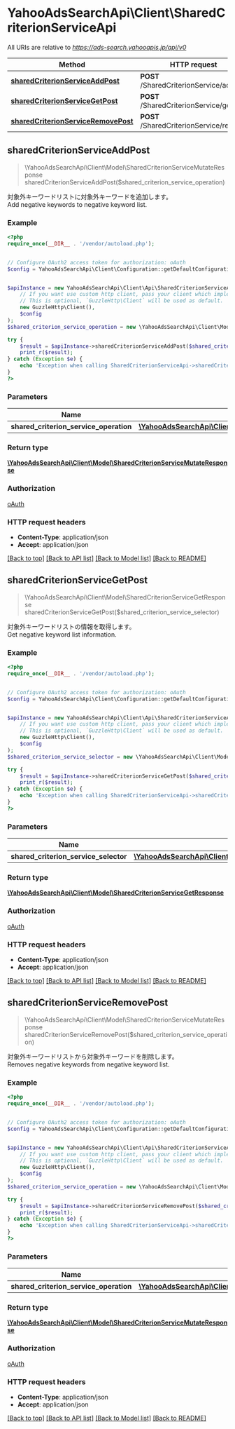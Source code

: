 # YahooAdsSearchApi\Client\SharedCriterionServiceApi

All URIs are relative to *https://ads-search.yahooapis.jp/api/v0*

Method | HTTP request | Description
------------- | ------------- | -------------
[**sharedCriterionServiceAddPost**](SharedCriterionServiceApi.md#sharedCriterionServiceAddPost) | **POST** /SharedCriterionService/add | 
[**sharedCriterionServiceGetPost**](SharedCriterionServiceApi.md#sharedCriterionServiceGetPost) | **POST** /SharedCriterionService/get | 
[**sharedCriterionServiceRemovePost**](SharedCriterionServiceApi.md#sharedCriterionServiceRemovePost) | **POST** /SharedCriterionService/remove | 



## sharedCriterionServiceAddPost

> \YahooAdsSearchApi\Client\Model\SharedCriterionServiceMutateResponse sharedCriterionServiceAddPost($shared_criterion_service_operation)



<ja>対象外キーワードリストに対象外キーワードを追加します。</ja><br><en>Add negative keywords to negative keyword list.</en>

### Example

```php
<?php
require_once(__DIR__ . '/vendor/autoload.php');


// Configure OAuth2 access token for authorization: oAuth
$config = YahooAdsSearchApi\Client\Configuration::getDefaultConfiguration()->setAccessToken('YOUR_ACCESS_TOKEN');


$apiInstance = new YahooAdsSearchApi\Client\Api\SharedCriterionServiceApi(
    // If you want use custom http client, pass your client which implements `GuzzleHttp\ClientInterface`.
    // This is optional, `GuzzleHttp\Client` will be used as default.
    new GuzzleHttp\Client(),
    $config
);
$shared_criterion_service_operation = new \YahooAdsSearchApi\Client\Model\SharedCriterionServiceOperation(); // \YahooAdsSearchApi\Client\Model\SharedCriterionServiceOperation | 

try {
    $result = $apiInstance->sharedCriterionServiceAddPost($shared_criterion_service_operation);
    print_r($result);
} catch (Exception $e) {
    echo 'Exception when calling SharedCriterionServiceApi->sharedCriterionServiceAddPost: ', $e->getMessage(), PHP_EOL;
}
?>
```

### Parameters


Name | Type | Description  | Notes
------------- | ------------- | ------------- | -------------
 **shared_criterion_service_operation** | [**\YahooAdsSearchApi\Client\Model\SharedCriterionServiceOperation**](../Model/SharedCriterionServiceOperation.md)|  | [optional]

### Return type

[**\YahooAdsSearchApi\Client\Model\SharedCriterionServiceMutateResponse**](../Model/SharedCriterionServiceMutateResponse.md)

### Authorization

[oAuth](../../README.md#oAuth)

### HTTP request headers

- **Content-Type**: application/json
- **Accept**: application/json

[[Back to top]](#) [[Back to API list]](../../README.md#documentation-for-api-endpoints)
[[Back to Model list]](../../README.md#documentation-for-models)
[[Back to README]](../../README.md)


## sharedCriterionServiceGetPost

> \YahooAdsSearchApi\Client\Model\SharedCriterionServiceGetResponse sharedCriterionServiceGetPost($shared_criterion_service_selector)



<ja>対象外キーワードリストの情報を取得します。</ja><br><en>Get negative keyword list information.</en>

### Example

```php
<?php
require_once(__DIR__ . '/vendor/autoload.php');


// Configure OAuth2 access token for authorization: oAuth
$config = YahooAdsSearchApi\Client\Configuration::getDefaultConfiguration()->setAccessToken('YOUR_ACCESS_TOKEN');


$apiInstance = new YahooAdsSearchApi\Client\Api\SharedCriterionServiceApi(
    // If you want use custom http client, pass your client which implements `GuzzleHttp\ClientInterface`.
    // This is optional, `GuzzleHttp\Client` will be used as default.
    new GuzzleHttp\Client(),
    $config
);
$shared_criterion_service_selector = new \YahooAdsSearchApi\Client\Model\SharedCriterionServiceSelector(); // \YahooAdsSearchApi\Client\Model\SharedCriterionServiceSelector | 

try {
    $result = $apiInstance->sharedCriterionServiceGetPost($shared_criterion_service_selector);
    print_r($result);
} catch (Exception $e) {
    echo 'Exception when calling SharedCriterionServiceApi->sharedCriterionServiceGetPost: ', $e->getMessage(), PHP_EOL;
}
?>
```

### Parameters


Name | Type | Description  | Notes
------------- | ------------- | ------------- | -------------
 **shared_criterion_service_selector** | [**\YahooAdsSearchApi\Client\Model\SharedCriterionServiceSelector**](../Model/SharedCriterionServiceSelector.md)|  | [optional]

### Return type

[**\YahooAdsSearchApi\Client\Model\SharedCriterionServiceGetResponse**](../Model/SharedCriterionServiceGetResponse.md)

### Authorization

[oAuth](../../README.md#oAuth)

### HTTP request headers

- **Content-Type**: application/json
- **Accept**: application/json

[[Back to top]](#) [[Back to API list]](../../README.md#documentation-for-api-endpoints)
[[Back to Model list]](../../README.md#documentation-for-models)
[[Back to README]](../../README.md)


## sharedCriterionServiceRemovePost

> \YahooAdsSearchApi\Client\Model\SharedCriterionServiceMutateResponse sharedCriterionServiceRemovePost($shared_criterion_service_operation)



<ja>対象外キーワードリストから対象外キーワードを削除します。</ja><br><en>Removes negative keywords from negative keyword list.</en>

### Example

```php
<?php
require_once(__DIR__ . '/vendor/autoload.php');


// Configure OAuth2 access token for authorization: oAuth
$config = YahooAdsSearchApi\Client\Configuration::getDefaultConfiguration()->setAccessToken('YOUR_ACCESS_TOKEN');


$apiInstance = new YahooAdsSearchApi\Client\Api\SharedCriterionServiceApi(
    // If you want use custom http client, pass your client which implements `GuzzleHttp\ClientInterface`.
    // This is optional, `GuzzleHttp\Client` will be used as default.
    new GuzzleHttp\Client(),
    $config
);
$shared_criterion_service_operation = new \YahooAdsSearchApi\Client\Model\SharedCriterionServiceOperation(); // \YahooAdsSearchApi\Client\Model\SharedCriterionServiceOperation | 

try {
    $result = $apiInstance->sharedCriterionServiceRemovePost($shared_criterion_service_operation);
    print_r($result);
} catch (Exception $e) {
    echo 'Exception when calling SharedCriterionServiceApi->sharedCriterionServiceRemovePost: ', $e->getMessage(), PHP_EOL;
}
?>
```

### Parameters


Name | Type | Description  | Notes
------------- | ------------- | ------------- | -------------
 **shared_criterion_service_operation** | [**\YahooAdsSearchApi\Client\Model\SharedCriterionServiceOperation**](../Model/SharedCriterionServiceOperation.md)|  | [optional]

### Return type

[**\YahooAdsSearchApi\Client\Model\SharedCriterionServiceMutateResponse**](../Model/SharedCriterionServiceMutateResponse.md)

### Authorization

[oAuth](../../README.md#oAuth)

### HTTP request headers

- **Content-Type**: application/json
- **Accept**: application/json

[[Back to top]](#) [[Back to API list]](../../README.md#documentation-for-api-endpoints)
[[Back to Model list]](../../README.md#documentation-for-models)
[[Back to README]](../../README.md)

